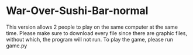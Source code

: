 # War-Over-Sushi-Bar-normal
This version allows 2 people to play on the same computer at the same time. Please make sure to download every file since there are graphic files, without which, the program will not run. To play the game, please run game.py

